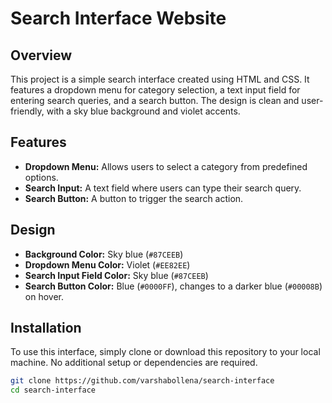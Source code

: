 # Search Interface Website

## Overview

This project is a simple search interface created using HTML and CSS. It features a dropdown menu for category selection, a text input field for entering search queries, and a search button. The design is clean and user-friendly, with a sky blue background and violet accents.

## Features

- **Dropdown Menu:** Allows users to select a category from predefined options.
- **Search Input:** A text field where users can type their search query.
- **Search Button:** A button to trigger the search action.

## Design

- **Background Color:** Sky blue (`#87CEEB`)
- **Dropdown Menu Color:** Violet (`#EE82EE`)
- **Search Input Field Color:** Sky blue (`#87CEEB`)
- **Search Button Color:** Blue (`#0000FF`), changes to a darker blue (`#00008B`) on hover.

## Installation

To use this interface, simply clone or download this repository to your local machine. No additional setup or dependencies are required.

```bash
git clone https://github.com/varshabollena/search-interface
cd search-interface
